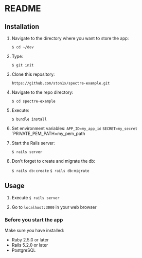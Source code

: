# README

## Installation
1. Navigate to the directory where you want to store the app:

    `$ cd ~/dev`
    
2. Type:

    `$ git init`
    
3. Clone this repository:

    `https://github.com/ston1x/spectre-example.git`
    
4. Navigate to the repo directory:

    `$ cd spectre-example`

5. Execute:

    `$ bundle install`

6. Set environment variables:
    `APP_ID=my_app_id`
    `SECRET=my_secret`
    `PRIVATE_PEM_PATH=my_pem_path

7. Start the Rails server:

    `$ rails server`
    
8. Don't forget to create and migrate the db:

    `$ rails db:create`
    `$ rails db:migrate`

## Usage
1. Execute `$ rails server`

2. Go to `localhost:3000` in your web browser

### Before you start the app
Make sure you have installed:
* Ruby 2.5.0 or later
* Rails 5.2.0 or later
* PostgreSQL